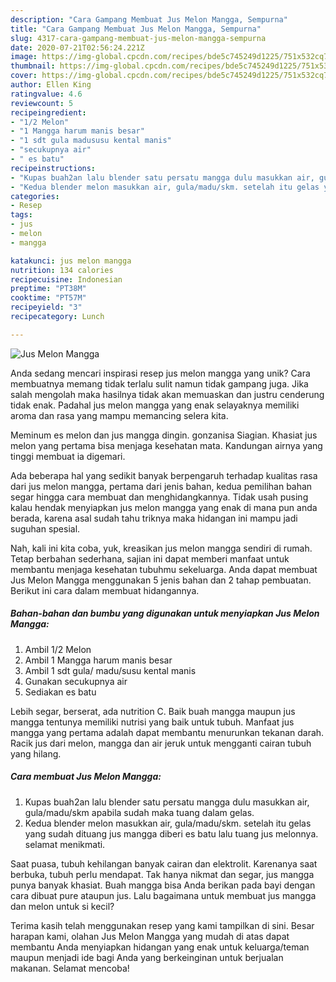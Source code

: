 ```yaml
---
description: "Cara Gampang Membuat Jus Melon Mangga, Sempurna"
title: "Cara Gampang Membuat Jus Melon Mangga, Sempurna"
slug: 4317-cara-gampang-membuat-jus-melon-mangga-sempurna
date: 2020-07-21T02:56:24.221Z
image: https://img-global.cpcdn.com/recipes/bde5c745249d1225/751x532cq70/jus-melon-mangga-foto-resep-utama.jpg
thumbnail: https://img-global.cpcdn.com/recipes/bde5c745249d1225/751x532cq70/jus-melon-mangga-foto-resep-utama.jpg
cover: https://img-global.cpcdn.com/recipes/bde5c745249d1225/751x532cq70/jus-melon-mangga-foto-resep-utama.jpg
author: Ellen King
ratingvalue: 4.6
reviewcount: 5
recipeingredient:
- "1/2 Melon"
- "1 Mangga harum manis besar"
- "1 sdt gula madususu kental manis"
- "secukupnya air"
- " es batu"
recipeinstructions:
- "Kupas buah2an lalu blender satu persatu mangga dulu masukkan air, gula/madu/skm apabila sudah maka tuang dalam gelas."
- "Kedua blender melon masukkan air, gula/madu/skm. setelah itu gelas yang sudah dituang jus mangga diberi es batu lalu tuang jus melonnya. selamat menikmati."
categories:
- Resep
tags:
- jus
- melon
- mangga

katakunci: jus melon mangga 
nutrition: 134 calories
recipecuisine: Indonesian
preptime: "PT38M"
cooktime: "PT57M"
recipeyield: "3"
recipecategory: Lunch

---
```



![Jus Melon Mangga](https://img-global.cpcdn.com/recipes/bde5c745249d1225/751x532cq70/jus-melon-mangga-foto-resep-utama.jpg)

Anda sedang mencari inspirasi resep jus melon mangga yang unik? Cara membuatnya memang tidak terlalu sulit namun tidak gampang juga. Jika salah mengolah maka hasilnya tidak akan memuaskan dan justru cenderung tidak enak. Padahal jus melon mangga yang enak selayaknya memiliki aroma dan rasa yang mampu memancing selera kita.

Meminum es melon dan jus mangga dingin. gonzanisa Siagian. Khasiat jus melon yang pertama bisa menjaga kesehatan mata. Kandungan airnya yang tinggi membuat ia digemari.

Ada beberapa hal yang sedikit banyak berpengaruh terhadap kualitas rasa dari jus melon mangga, pertama dari jenis bahan, kedua pemilihan bahan segar hingga cara membuat dan menghidangkannya. Tidak usah pusing kalau hendak menyiapkan jus melon mangga yang enak di mana pun anda berada, karena asal sudah tahu triknya maka hidangan ini mampu jadi suguhan spesial.


Nah, kali ini kita coba, yuk, kreasikan jus melon mangga sendiri di rumah. Tetap berbahan sederhana, sajian ini dapat memberi manfaat untuk membantu menjaga kesehatan tubuhmu sekeluarga. Anda dapat membuat Jus Melon Mangga menggunakan 5 jenis bahan dan 2 tahap pembuatan. Berikut ini cara dalam membuat hidangannya.

<!--inarticleads1-->

##### Bahan-bahan dan bumbu yang digunakan untuk menyiapkan Jus Melon Mangga:

1. Ambil 1/2 Melon
1. Ambil 1 Mangga harum manis besar
1. Ambil 1 sdt gula/ madu/susu kental manis
1. Gunakan secukupnya air
1. Sediakan  es batu


Lebih segar, berserat, ada nutrition C. Baik buah mangga maupun jus mangga tentunya memiliki nutrisi yang baik untuk tubuh. Manfaat jus mangga yang pertama adalah dapat membantu menurunkan tekanan darah. Racik jus dari melon, mangga dan air jeruk untuk mengganti cairan tubuh yang hilang. 

<!--inarticleads2-->

##### Cara membuat Jus Melon Mangga:

1. Kupas buah2an lalu blender satu persatu mangga dulu masukkan air, gula/madu/skm apabila sudah maka tuang dalam gelas.
1. Kedua blender melon masukkan air, gula/madu/skm. setelah itu gelas yang sudah dituang jus mangga diberi es batu lalu tuang jus melonnya. selamat menikmati.


Saat puasa, tubuh kehilangan banyak cairan dan elektrolit. Karenanya saat berbuka, tubuh perlu mendapat. Tak hanya nikmat dan segar, jus mangga punya banyak khasiat. Buah mangga bisa Anda berikan pada bayi dengan cara dibuat pure ataupun jus. Lalu bagaimana untuk membuat jus mangga dan melon untuk si kecil? 

Terima kasih telah menggunakan resep yang kami tampilkan di sini. Besar harapan kami, olahan Jus Melon Mangga yang mudah di atas dapat membantu Anda menyiapkan hidangan yang enak untuk keluarga/teman maupun menjadi ide bagi Anda yang berkeinginan untuk berjualan makanan. Selamat mencoba!
